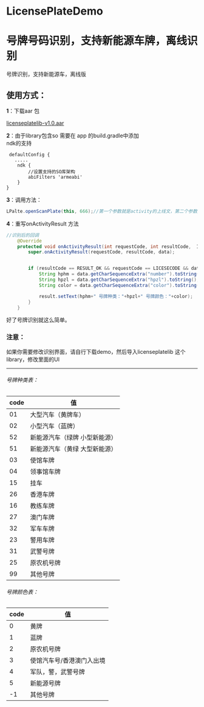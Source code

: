 # LicensePlateDemo
# 号牌号码识别，支持新能源车牌，离线识别
号牌识别，支持新能源车，离线版
## 使用方式：
 **1**：下载aar 包

[licenseplatelib-v1.0.aar](https://github.com/ccc920123/LicensePlateDemo/blob/master/downloads/licenseplatelib-v1.0.aar?raw=true)

**2**：由于library包含so 需要在 app 的build.gradle中添加<br/>
ndk的支持

     defaultConfig {
       .....
        ndk {
            //设置支持的SO库架构
            abiFilters 'armeabi'
        }
    }
**3**：调用方法：
<br/>
```java
LPalte.openScanPlate(this, 666);//第一个参数就是activity的上线文，第二个参数是requestCode 我填写的666
```
**4**：重写onActivityResult 方法
```java
//识别后的回调
    @Override
    protected void onActivityResult(int requestCode, int resultCode,  Intent data) {
        super.onActivityResult(requestCode, resultCode, data);


        if (resultCode == RESULT_OK && requestCode == LICESECODE && data != null) {
            String hphm = data.getCharSequenceExtra("number").toString();
            String hpzl = data.getCharSequenceExtra("hpzl").toString();
            String color = data.getCharSequenceExtra("color").toString();

            result.setText(hphm+" 号牌种类："+hpzl+" 号牌颜色："+color);
        }
    }
```
好了号牌识别就这么简单。
### 注意：
如果你需要修改识别界面，请自行下载demo，然后导入licenseplatelib 这个library，修改里面的UI


------------
###### 号牌种类表：
| code  |  值 |
| ------------ | ------------ |
| 01  | 大型汽车（黄牌车）  |
| 02  | 小型汽车（蓝牌）  |
| 52  |  新能源汽车（绿牌 小型新能源） |
| 51  |  新能源汽车（黄绿 大型新能源） |
| 03  |  使馆车牌 |
| 04  |  领事馆车牌 |
| 15  |  挂车 |
| 26  |  香港车牌 |
| 16  |  教练车牌 |
| 27  | 澳门车牌  |
|  32 | 军车车牌  |
|  23 | 警用车牌  |
|  31 |  武警号牌 |
|  25 |  原农机号牌 |
| 99  |  其他号牌 |

###### 号牌颜色表：
| code  |  值 |
| ------------ | ------------ |
| 0  | 黄牌  |
| 1  | 蓝牌 |
| 2 |  原农机号牌 |
| 3  |  使馆汽车号/香港澳门入出境 |
| 4  |  军队，警，武警号牌 |
| 5  |  新能源号牌 |
| -1  |  其他号牌 |








